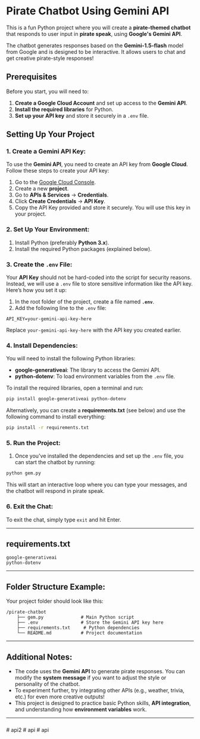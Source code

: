 
# Pirate Chatbot Using Gemini API

This is a fun Python project where you will create a **pirate-themed chatbot** that responds to user input in **pirate speak**, using **Google's Gemini API**.

The chatbot generates responses based on the **Gemini-1.5-flash** model from Google and is designed to be interactive. It allows users to chat and get creative pirate-style responses!

## Prerequisites

Before you start, you will need to:

1. **Create a Google Cloud Account** and set up access to the **Gemini API**.
2. **Install the required libraries** for Python.
3. **Set up your API key** and store it securely in a `.env` file.

## Setting Up Your Project

### 1. **Create a Gemini API Key**:
To use the **Gemini API**, you need to create an API key from **Google Cloud**. Follow these steps to create your API key:

1. Go to the [Google Cloud Console](https://console.cloud.google.com/).
2. Create a new **project**.
3. Go to **APIs & Services** → **Credentials**.
4. Click **Create Credentials** → **API Key**.
5. Copy the API Key provided and store it securely. You will use this key in your project.

### 2. **Set Up Your Environment**:

1. Install Python (preferably **Python 3.x**).
2. Install the required Python packages (explained below).

### 3. **Create the `.env` File**:

Your **API Key** should not be hard-coded into the script for security reasons. Instead, we will use a `.env` file to store sensitive information like the API key. Here’s how you set it up:

1. In the root folder of the project, create a file named **`.env`**.
2. Add the following line to the `.env` file:

```env
API_KEY=your-gemini-api-key-here
```

Replace `your-gemini-api-key-here` with the API key you created earlier.

### 4. **Install Dependencies**:

You will need to install the following Python libraries:

- **google-generativeai**: The library to access the Gemini API.
- **python-dotenv**: To load environment variables from the `.env` file.

To install the required libraries, open a terminal and run:

```bash
pip install google-generativeai python-dotenv
```

Alternatively, you can create a **requirements.txt** (see below) and use the following command to install everything:

```bash
pip install -r requirements.txt
```

### 5. **Run the Project**:

1. Once you've installed the dependencies and set up the `.env` file, you can start the chatbot by running:

```bash
python gem.py
```

This will start an interactive loop where you can type your messages, and the chatbot will respond in pirate speak.

### 6. **Exit the Chat**:
To exit the chat, simply type `exit` and hit Enter.

---

## **requirements.txt**

```
google-generativeai
python-dotenv
```

---

## **Folder Structure Example**:

Your project folder should look like this:

```
/pirate-chatbot
    ├── gem.py              # Main Python script
    ├── .env                # Store the Gemini API key here
    ├── requirements.txt     # Python dependencies
    └── README.md           # Project documentation
```

---

## **Additional Notes**:

- The code uses the **Gemini API** to generate pirate responses. You can modify the **system message** if you want to adjust the style or personality of the chatbot.
- To experiment further, try integrating other APIs (e.g., weather, trivia, etc.) for even more creative outputs!
- This project is designed to practice basic Python skills, **API integration**, and understanding how **environment variables** work.

---

### 
#   a p i 2  
 #   a p i  
 #   a p i  
 